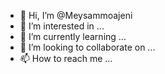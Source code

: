 - 👋 Hi, I’m @Meysammoajeni
- 👀 I’m interested in ...
- 🌱 I’m currently learning ...
- 💞️ I’m looking to collaborate on ...
- 📫 How to reach me ...

<!---
Meysammoajeni/Meysammoajeni is a ✨ special ✨ repository because its `README.md` (this file) appears on your GitHub profile.
You can click the Preview link to take a look at your changes.
--->
